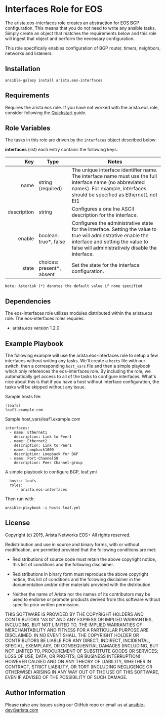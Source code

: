 Interfaces Role for EOS
=======================

The arista.eos-interfaces role creates an abstraction for EOS BGP configuration.
This means that you do not need to write any ansible tasks. Simply create
an object that matches the requirements below and this role will ingest that
object and perform the necessary configuration.

This role specifically enables configuration of BGP router, timers, neighbors,
networks and listeners.

Installation
------------

```
ansible-galaxy install arista.eos-interfaces
```


Requirements
------------

Requires the arista.eos role.  If you have not worked with the arista.eos role,
consider following the [Quickstart][quickstart] guide.

Role Variables
--------------

The tasks in this role are driven by the ``interfaces`` object described below:

**interfaces** (list) each entry contains the following keys:

|         Key | Type                      | Notes                                                                                                                                                                                                |
|------------:|---------------------------|------------------------------------------------------------------------------------------------------------------------------------------------------------------------------------------------------|
|        name | string (required)         | The unique interface identifier name. The interface name must use the full interface name (no abbreviated names). For example, interfaces should be specified as Ethernet1 not Et1                   |
| description | string                    | Configures a one lne ASCII description for the interface.                                                                                                                                            |
|      enable | boolean: true*, false     | Configures the administrative state for the interface. Setting the value to true will adminstrative enable the interface and setting the value to false will administratively disable the interface. |
|       state | choices: present*, absent | Set the state for the interface configuration.                                                                                                                                                       |


```
Note: Asterisk (*) denotes the default value if none specified
```


Dependencies
------------

The eos-interfaces role utilizes modules distributed within the arista.eos role.
The eos-interfaces roles requires:

- arista.eos version 1.2.0

Example Playbook
----------------

The following example will use the arista.eos-interfaces role to setup
a few interfaces without writing any tasks. We'll create a
``hosts`` file with our switch, then a corresponding ``host_vars`` file and
then a simple playbook which only references the eos-interfaces role.
By including the role, we automatically get access to all of the tasks
to configure interfaces. What's nice about this is that if you have a
host without interface configuration, the tasks will be skipped without any issue.


Sample hosts file:

    [leafs]
    leaf1.example.com

Sample host_vars/leaf1.example.com

    interfaces:
      - name: Ethernet1
        description: Link to Peer1
      - name: Ethernet2
        description: Link to Peer1
      - name: Loopback1000
        description: Loopback for BGP
      - name: Port-Channel50
        description: Peer Channel-group


A simple playbook to configure BGP, leaf.yml

    - hosts: leafs
      roles:
         - arista.eos-interfaces

Then run with:

    ansible-playbook -i hosts leaf.yml

License
-------

Copyright (c) 2015, Arista Networks EOS+
All rights reserved.

Redistribution and use in source and binary forms, with or without
modification, are permitted provided that the following conditions are met:

* Redistributions of source code must retain the above copyright notice, this
  list of conditions and the following disclaimer.

* Redistributions in binary form must reproduce the above copyright notice,
  this list of conditions and the following disclaimer in the documentation
  and/or other materials provided with the distribution.

* Neither the name of Arista nor the names of its
  contributors may be used to endorse or promote products derived from
  this software without specific prior written permission.

THIS SOFTWARE IS PROVIDED BY THE COPYRIGHT HOLDERS AND CONTRIBUTORS "AS IS"
AND ANY EXPRESS OR IMPLIED WARRANTIES, INCLUDING, BUT NOT LIMITED TO, THE
IMPLIED WARRANTIES OF MERCHANTABILITY AND FITNESS FOR A PARTICULAR PURPOSE ARE
DISCLAIMED. IN NO EVENT SHALL THE COPYRIGHT HOLDER OR CONTRIBUTORS BE LIABLE
FOR ANY DIRECT, INDIRECT, INCIDENTAL, SPECIAL, EXEMPLARY, OR CONSEQUENTIAL
DAMAGES (INCLUDING, BUT NOT LIMITED TO, PROCUREMENT OF SUBSTITUTE GOODS OR
SERVICES; LOSS OF USE, DATA, OR PROFITS; OR BUSINESS INTERRUPTION) HOWEVER
CAUSED AND ON ANY THEORY OF LIABILITY, WHETHER IN CONTRACT, STRICT LIABILITY,
OR TORT (INCLUDING NEGLIGENCE OR OTHERWISE) ARISING IN ANY WAY OUT OF THE USE
OF THIS SOFTWARE, EVEN IF ADVISED OF THE POSSIBILITY OF SUCH DAMAGE.

Author Information
------------------

Please raise any issues using our GitHub repo or email us at ansible-dev@arista.com

[quickstart]: http://ansible-eos.readthedocs.org/en/latest/quickstart.html

